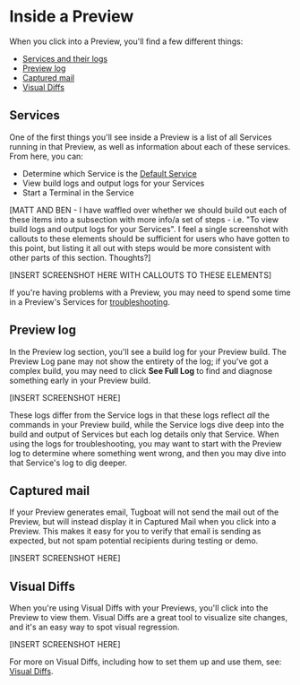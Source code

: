 # Inside a Preview

When you click into a Preview, you'll find a few different things:

- [Services and their logs](#services)
- [Preview log](#preview-log)
- [Captured mail](#captured-mail)
- [Visual Diffs](#visual-diffs)

## Services

One of the first things you'll see inside a Preview is a list of all Services
running in that Preview, as well as information about each of these services.
From here, you can:

- Determine which Service is the
  [Default Service](../../setting-up-services/index.md#define-a-default-service)
- View build logs and output logs for your Services
- Start a Terminal in the Service

[MATT AND BEN - I have waffled over whether we should build out each of these
items into a subsection with more info/a set of steps - i.e. "To view build logs
and output logs for your Services". I feel a single screenshot with callouts to
these elements should be sufficient for users who have gotten to this point, but
listing it all out with steps would be more consistent with other parts of this
section. Thoughts?]

[INSERT SCREENSHOT HERE WITH CALLOUTS TO THESE ELEMENTS]

If you're having problems with a Preview, you may need to spend some time in a
Preview's Services for [troubleshooting](../../troubleshooting/index.md).

## Preview log

In the Preview log section, you'll see a build log for your Preview build. The
Preview Log pane may not show the entirety of the log; if you've got a complex
build, you may need to click **See Full Log** to find and diagnose something
early in your Preview build.

[INSERT SCREENSHOT HERE]

These logs differ from the Service logs in that these logs reflect _all_ the
commands in your Preview build, while the Service logs dive deep into the build
and output of Services but each log details only that Service. When using the
logs for troubleshooting, you may want to start with the Preview log to
determine where something went wrong, and then you may dive into that Service's
log to dig deeper.

## Captured mail

If your Preview generates email, Tugboat will not send the mail out of the
Preview, but will instead display it in Captured Mail when you click into a
Preview. This makes it easy for you to verify that email is sending as expected,
but not spam potential recipients during testing or demo.

[INSERT SCREENSHOT HERE]

## Visual Diffs

When you're using Visual Diffs with your Previews, you'll click into the Preview
to view them. Visual Diffs are a great tool to visualize site changes, and it's
an easy way to spot visual regression.

[INSERT SCREENSHOT HERE]

For more on Visual Diffs, including how to set them up and use them, see:
[Visual Diffs](../../visual-diffs/index.md).
